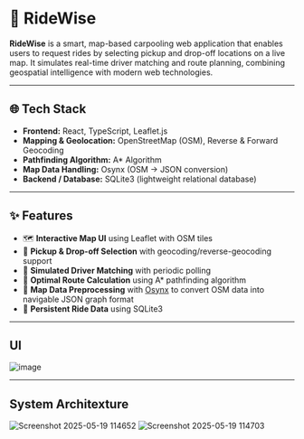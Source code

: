 # 🚗 RideWise

**RideWise** is a smart, map-based carpooling web application that enables users to request rides by selecting pickup and drop-off locations on a live map. It simulates real-time driver matching and route planning, combining geospatial intelligence with modern web technologies.

---

## 🌐 Tech Stack

- **Frontend:** React, TypeScript, Leaflet.js
- **Mapping & Geolocation:** OpenStreetMap (OSM), Reverse & Forward Geocoding
- **Pathfinding Algorithm:** A* Algorithm
- **Map Data Handling:** Osynx (OSM → JSON conversion)
- **Backend / Database:** SQLite3 (lightweight relational database)

---

## ✨ Features

- 🗺️ **Interactive Map UI** using Leaflet with OSM tiles  
- 📍 **Pickup & Drop-off Selection** with geocoding/reverse-geocoding support  
- 🚗 **Simulated Driver Matching** with periodic polling  
- 🧭 **Optimal Route Calculation** using A* pathfinding algorithm  
- 🧠 **Map Data Preprocessing** with [Osynx](https://github.com/Osynx/OSM-to-Graph) to convert OSM data into navigable JSON graph format  
- 💾 **Persistent Ride Data** using SQLite3

---

## UI
![image](https://github.com/user-attachments/assets/677ea6f4-d47e-4181-b6a4-b1b3807e649d)



---
## System Architexture
![Screenshot 2025-05-19 114652](https://github.com/user-attachments/assets/67eb5cba-5183-4807-ae2b-aba884be7265)
![Screenshot 2025-05-19 114703](https://github.com/user-attachments/assets/7d8efb09-a0bd-4401-81e5-3c045b333ff6)

